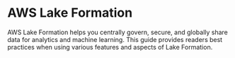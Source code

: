 # AWS Lake Formation

AWS Lake Formation helps you centrally govern, secure, and globally share data for analytics and machine learning. This guide provides readers best practices when using various features and aspects of Lake Formation.
